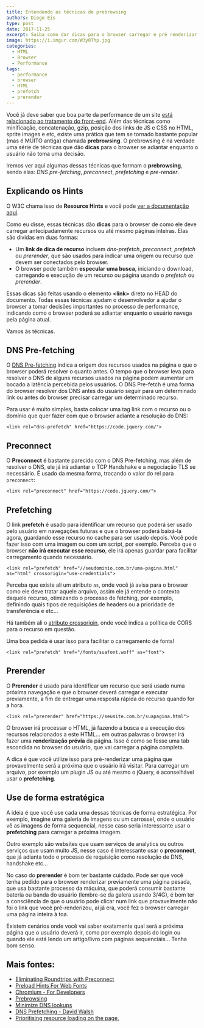 ```yaml
---
title: Entendendo as técnicas de prebrowsing
authors: Diego Eis
type: post
date: 2017-11-25
excerpt: Saiba como dar dicas para o browser carregar e pré renderizar arquivos e páginas.
image: https://i.imgur.com/W3y0Thp.jpg
categories:
  - HTML
  - Browser
  - Performance
tags:
  - performance
  - browser
  - HTML
  - prefetch
  - prerender
---
```


Você já deve saber que boa parte da performance de um site [está relacionado ao tratamento do front-end](https://browserdiet.com/). Além das técnicas como minificação, concatenação, gzip, posição dos links de JS e CSS no HTML, sprite images e etc, existe uma prática que tem se tornado bastante popular (mas é MUITO antiga) chamada **prebrowsing**. O prebrowsing é na verdade uma série de técnicas que dão **dicas** para o browser se adiantar enquanto o usuário não toma uma decisão.

Iremos ver aqui algumas dessas técnicas que formam o **prebrowsing**, sendo elas: *DNS pre-fetching*, *preconnect*, *prefetching* e *pre-render*.

## Explicando os Hints
O W3C chama isso de **Resource Hints** e você pode [ver a documentação aqui](https://www.w3.org/TR/resource-hints/#introduction).

Como eu disse, essas técnicas dão **dicas** para o browser de como ele deve carregar antecipadamente recursos ou até mesmo páginas inteiras. Elas são dividas em duas formas:

- Um **link de dica de recurso** incluem *dns-prefetch*, *preconnect*, *prefetch* ou *prerender*, que são usados para indicar uma origem ou recurso que devem ser conectados pelo browser. 
- O browser pode também **especular uma busca**, iniciando o download, carregando e execução de um recurso ou página usando o *prefetch* ou *prerender*.

Essas dicas são feitas usando o elemento **&lt;link&gt;** direto no HEAD do documento. Todas essas técnicas ajudam o desenvolvedor a ajudar o browser a tomar decisões importantes no processo de performance, indicando como o browser poderá se adiantar enquanto o usuário navega pela página atual.

Vamos às técnicas.

## DNS Pre-fetching
O [DNS Pre-fetching](https://www.w3.org/TR/resource-hints/#dns-prefetch) indica a origem dos recursos usados na página e que o browser poderá resolver o quanto antes. O tempo que o browser leva para resolver o DNS de alguns recursos usados na página podem aumentar um bocado a latência percebida pelos usuários. O DNS Pre-fetch é uma forma do browser resolver dos DNS antes do usuário seguir para um determinado link ou antes do browser precisar carregar um determinado recurso. 

Para usar é muito simples, basta colocar uma tag link com o recurso ou o domínio que quer fazer com que o browser adiante a resolução do DNS:

```
<link rel="dns-prefetch" href="https://code.jquery.com/">
```


## Preconnect
O **Preconnect** é bastante parecido com o DNS Pre-fetching, mas além de resolver o DNS, ele já irá adiantar o TCP Handshake e a negociação TLS se necessário. É usado da mesma forma, trocando o valor do rel para `preconnect`:

```
<link rel="preconnect" href="https://code.jquery.com/">
```

## Prefetching
O link **prefetch** é usado para identificar um recurso que poderá ser usado pelo usuário em navegações futuras e que o browser poderá baixá-la agora, guardando esse recurso no cache para ser usado depois. Você pode fazer isso com uma imagem ou com um script, por exemplo. Perceba que o browser **não irá executar esse recurso**, ele irá apenas guardar para facilitar carregamento quando necessário.

```
<link rel="prefetch" href="//seudominio.com.br/uma-pagina.html" as="html" crossorigin="use-credentials">
```

Perceba que existe ali um atributo `as`, onde você já avisa para o browser como ele deve tratar aquele arquivo, assim ele já entende o contexto daquele recurso, otimizando o processo de fetching, por exemplo, definindo quais tipos de requisições de headers ou a prioridade de transferência e etc...

Há também ali o [atributo crossorigin](https://html.spec.whatwg.org/multipage/urls-and-fetching.html#cors-settings-attributes), onde você indica a política de CORS para o recurso em questão.

Uma boa pedida é usar isso para facilitar o carregamento de fonts!

```
<link rel="prefetch" href="/fonts/suafont.woff" as="font">
```

## Prerender
O **Prerender** é usado para identificar um recurso que será usado numa próxima navegação e que o browser deverá carregar e executar previamente, a fim de entregar uma resposta rápida do recurso quando for a hora.

```
<link rel="prerender" href="https://seusite.com.br/suapagina.html">
```

O browser irá processar o HTML, já fazendo a busca e a execução dos recursos relacionados a este HTML... em outras palavras o browser irá fazer uma **renderização prévia** da página. Isso é como se fosse uma tab escondida no browser do usuário, que vai carregar a página completa.

A dica é que você utilize isso para pré-renderizar uma página que provavelmente será a próxima que o usuário irá visitar. Para carregar um arquivo, por exemplo um plugin JS ou até mesmo o jQuery, é aconselhável usar o **prefetching**.

## Use de forma estratégica
A ideia é que você use cada uma dessas técnicas de forma estratégica. Por exemplo, imagine uma galeria de imagens ou um carrossel, onde o usuário vê as imagens de forma sequencial, nesse caso seria interessante usar o **prefetching** para carregar a próxima imagem.

Outro exemplo são websites que usam serviços de analytics ou outros serviços que usam muito JS, nesse caso é interessante usar o **preconnect**, que já adianta todo o processo de requisição como resolução de DNS, handshake etc...

No caso do **prerender** é bom ter bastante cuidado. Pode ser que você tenha pedido para o browser renderizar previamente uma página pesada, que usa bastante processo da máquina, que poderá consumir bastante bateria ou banda do usuário (lembre-se da galera usando 3/4G), é bom ter a consciência de que o usuário pode clicar num link que provavelmente não foi o link que você pré-renderizou, aí já era, você fez o browser carregar uma página inteira à toa.

Existem cenários onde você vai saber exatamente qual será a próxima página que o usuário deverá ir, como por exemplo depois do login ou quando ele está lendo um artigo/livro com páginas sequenciais... Tenha bom senso.


## Mais fontes:
- [Eliminating Roundtrips with Preconnect](https://www.igvita.com/2015/08/17/eliminating-roundtrips-with-preconnect/)
- [Preload Hints For Web Fonts](https://www.bramstein.com/writing/preload-hints-for-web-fonts.html)
- [Chromium - For Developers](https://dev.chromium.org/developers/design-documents/dns-prefetching)
- [Prebrowsing](https://www.stevesouders.com/blog/2013/11/07/prebrowsing/)
- [Minimize DNS lookups](https://varvy.com/pagespeed/dns-lookups.html)
- [DNS Prefetching - David Walsh](https://davidwalsh.name/dns-prefetching)
- [Prioritising resource loading on the page.](https://patrickhamann.com/workshops/performance/tasks/2_Critical_Path/2_3.html)
